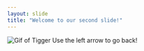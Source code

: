 ```yaml
---
layout: slide
title: "Welcome to our second slide!"
---
```

![Gif of Tigger](https://media1.tenor.com/images/8642399caa5739bc53ebf53914ec3605/tenor.gif)
Use the left arrow to go back!
